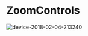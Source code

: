 # ZoomControls
![device-2018-02-04-213240](https://user-images.githubusercontent.com/18543478/35787374-3672845a-09f3-11e8-8906-76b6170e60b1.png)
